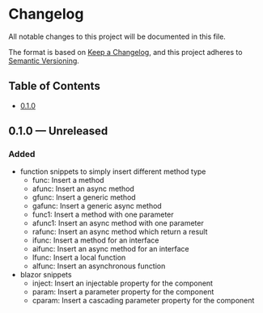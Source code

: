 # Changelog

All notable changes to this project will be documented in this file.

The format is based on [Keep a Changelog](https://keepachangelog.com/en/1.0.0/),
and this project adheres to [Semantic Versioning](https://semver.org/spec/v2.0.0.html).

## Table of Contents
- [0.1.0](#010--unreleased)

## 0.1.0 &#8212; Unreleased

### Added

- function snippets to simply insert different method type
  - func: Insert a method
  - afunc: Insert an async method
  - gfunc: Insert a generic method
  - gafunc: Insert a generic async method
  - func1: Insert a method with one parameter
  - afunc1: Insert an async method with one parameter
  - rafunc: Insert an async method which return a result
  - ifunc: Insert a method for an interface
  - aifunc: Insert an async method for an interface
  - lfunc: Insert a local function
  - alfunc: Insert an asynchronous function
- blazor snippets
  - inject: Insert an injectable property for the component
  - param: Insert a parameter property for the component
  - cparam: Insert a cascading parameter property for the component